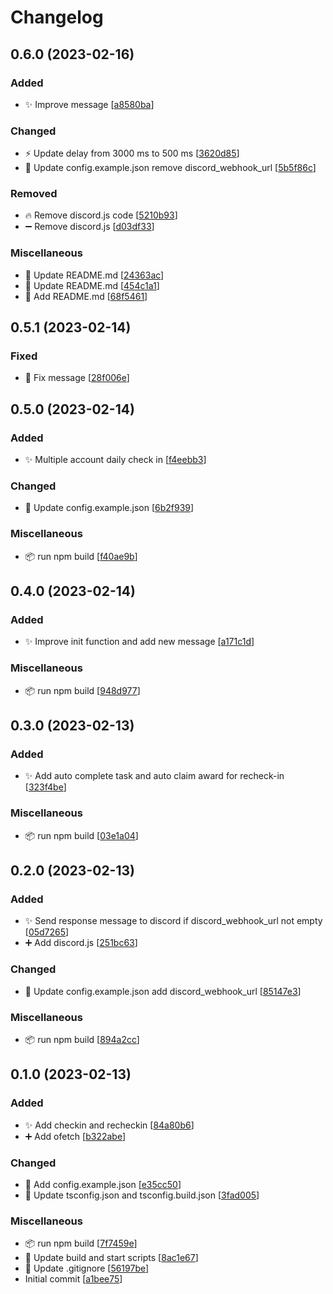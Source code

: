 # Changelog

<a name="0.6.0"></a>
## 0.6.0 (2023-02-16)

### Added

- ✨ Improve message [[a8580ba](https://github.com/Md-E7/genshin-daily-check-in/commit/a8580ba6da7faf7666054422c64dd73d48276613)]

### Changed

- ⚡ Update delay from 3000 ms to 500 ms [[3620d85](https://github.com/Md-E7/genshin-daily-check-in/commit/3620d85b01c180de1558b7eecfae7499c73ee98a)]
- 🔧 Update config.example.json remove discord_webhook_url [[5b5f86c](https://github.com/Md-E7/genshin-daily-check-in/commit/5b5f86cffcd65a40747573cad654c1a2154a3ef2)]

### Removed

- 🔥 Remove discord.js code [[5210b93](https://github.com/Md-E7/genshin-daily-check-in/commit/5210b9329e9376d6fabbb2e450eb8678098e84e2)]
- ➖ Remove discord.js [[d03df33](https://github.com/Md-E7/genshin-daily-check-in/commit/d03df33af33f2de82ba38197d267e2714944e058)]

### Miscellaneous

- 📝 Update README.md [[24363ac](https://github.com/Md-E7/genshin-daily-check-in/commit/24363ac25fd4875bc8d23d41b69866846b2a673d)]
- 📝 Update README.md [[454c1a1](https://github.com/Md-E7/genshin-daily-check-in/commit/454c1a1200f238dd2b42231616580032cd43d991)]
- 📝 Add README.md [[68f5461](https://github.com/Md-E7/genshin-daily-check-in/commit/68f546138c46242c1a5bf62c78325cc643780fea)]


<a name="0.5.1"></a>
## 0.5.1 (2023-02-14)

### Fixed

- 🐛 Fix message [[28f006e](https://github.com/Md-E7/genshin-daily-check-in/commit/28f006eaa622ea571e0ba3face8425251f304310)]


<a name="0.5.0"></a>
## 0.5.0 (2023-02-14)

### Added

- ✨ Multiple account daily check in [[f4eebb3](https://github.com/Md-E7/genshin-daily-check-in/commit/f4eebb332b29a917480c16fd68fe49aea0b1f7f6)]

### Changed

- 🔧 Update config.example.json [[6b2f939](https://github.com/Md-E7/genshin-daily-check-in/commit/6b2f93913b0b446bf8d87f2c083b157c7a58fa67)]

### Miscellaneous

- 📦 run npm build [[f40ae9b](https://github.com/Md-E7/genshin-daily-check-in/commit/f40ae9b01deb383d406d499a50762b1069d63ddc)]


<a name="0.4.0"></a>
## 0.4.0 (2023-02-14)

### Added

- ✨ Improve init function and add new message [[a171c1d](https://github.com/Md-E7/genshin-daily-check-in/commit/a171c1db7f44e8d4a99d6d8c311a80e834e38e86)]

### Miscellaneous

- 📦 run npm build [[948d977](https://github.com/Md-E7/genshin-daily-check-in/commit/948d977b691637883bd34878c7b0244113e6a800)]


<a name="0.3.0"></a>
## 0.3.0 (2023-02-13)

### Added

- ✨ Add auto complete task and auto claim award for recheck-in [[323f4be](https://github.com/Md-E7/genshin-daily-check-in/commit/323f4be1fd5a70269286a123764d09c36c6098a6)]

### Miscellaneous

- 📦 run npm build [[03e1a04](https://github.com/Md-E7/genshin-daily-check-in/commit/03e1a04d0eee94695e9cbf3c9d4c7f0b05b4f6a3)]


<a name="0.2.0"></a>
## 0.2.0 (2023-02-13)

### Added

- ✨ Send response message to discord if discord_webhook_url not empty [[05d7265](https://github.com/Md-E7/genshin-daily-check-in/commit/05d72656f875d5987bace853233986aea28adcee)]
- ➕ Add discord.js [[251bc63](https://github.com/Md-E7/genshin-daily-check-in/commit/251bc63ca31fb7eda4057c34d9202f6db84bee3e)]

### Changed

- 🔧 Update config.example.json add discord_webhook_url [[85147e3](https://github.com/Md-E7/genshin-daily-check-in/commit/85147e3be586226f9ffa8ba428858547c09a56cc)]

### Miscellaneous

- 📦 run npm build [[894a2cc](https://github.com/Md-E7/genshin-daily-check-in/commit/894a2cc6cb090a96fd5da826bb48f507c0d252b2)]


<a name="0.1.0"></a>
## 0.1.0 (2023-02-13)

### Added

- ✨ Add checkin and recheckin [[84a80b6](https://github.com/Md-E7/genshin-daily-check-in/commit/84a80b6e294d16ffc48c8da3c9fcd7764c4745ec)]
- ➕ Add ofetch [[b322abe](https://github.com/Md-E7/genshin-daily-check-in/commit/b322abeec64e246a445813c2a040833a10e4b694)]

### Changed

- 🔧 Add config.example.json [[e35cc50](https://github.com/Md-E7/genshin-daily-check-in/commit/e35cc50c8c53d86683afc1682bb7e59c02c80fae)]
- 🔧 Update tsconfig.json and tsconfig.build.json [[3fad005](https://github.com/Md-E7/genshin-daily-check-in/commit/3fad0053082022d6a6c68d27fbde1ccf2896315e)]

### Miscellaneous

- 📦 run npm build [[7f7459e](https://github.com/Md-E7/genshin-daily-check-in/commit/7f7459efebd7f83a45698001c92c46e5460acc5f)]
- 🔨 Update build and start scripts [[8ac1e67](https://github.com/Md-E7/genshin-daily-check-in/commit/8ac1e678240c46367d1a5543943ba23b7ede3462)]
- 🙈 Update .gitignore [[56197be](https://github.com/Md-E7/genshin-daily-check-in/commit/56197be85c924987a86fe66d3e36aa05646a80d8)]
-  Initial commit [[a1bee75](https://github.com/Md-E7/genshin-daily-check-in/commit/a1bee75b842046872f961d65f195a54b2bef9451)]


